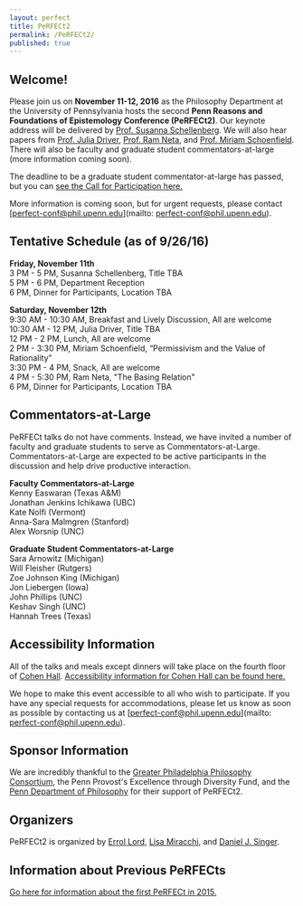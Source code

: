 ```yaml
---
layout: perfect
title: PeRFECt2
permalink: /PeRFECt2/
published: true
---
```

## Welcome!

Please join us on **November 11-12, 2016** as the Philosophy Department at the University of Pennsylvania hosts the second **Penn Reasons and Foundations of Epistemology Conference (PeRFECt2)**. Our keynote address will be delivered by [Prof. Susanna Schellenberg](http://www.susannaschellenberg.org/). We will also hear papers from [Prof. Julia Driver](https://pages.wustl.edu/jdriver), [Prof. Ram Neta](http://philosophy.unc.edu/people/ram-neta/), and [Prof. Miriam Schoenfield](http://www.miriamschoenfield.com/). There will also be faculty and graduate student commentators-at-large (more information coming soon).

The deadline to be a graduate student commentator-at-large has passed, but you can [see the Call for Participation here.](http://philevents.org/event/show/24990)

More information is coming soon, but for urgent requests, please contact [perfect-conf@phil.upenn.edu](mailto: perfect-conf@phil.upenn.edu).

## Tentative Schedule (as of 9/26/16) 
**Friday, November 11th**  
3 PM - 5 PM, Susanna Schellenberg, Title TBA  
5 PM - 6 PM, Department Reception  
6 PM, Dinner for Participants, Location TBA  

**Saturday, November 12th**  
9:30 AM - 10:30 AM, Breakfast and Lively Discussion, All are welcome  
10:30 AM - 12 PM, Julia Driver, Title TBA  
12 PM - 2 PM, Lunch, All are welcome  
2 PM - 3:30 PM, Miriam Schoenfield, “Permissivism and the Value of Rationality”  
3:30 PM - 4 PM, Snack, All are welcome  
4 PM - 5:30 PM, Ram Neta, "The Basing Relation"  
6 PM, Dinner for Participants, Location TBA  

## Commentators-at-Large
PeRFECt talks do not have comments.  Instead, we have invited a number of faculty and graduate students to serve as Commentators-at-Large.  Commentators-at-Large are expected to be active participants in the discussion and help drive productive interaction.

**Faculty Commentators-at-Large**  
Kenny Easwaran (Texas A&M)  
Jonathan Jenkins Ichikawa (UBC)  
Kate Nolfi (Vermont)  
Anna-Sara Malmgren (Stanford)  
Alex Worsnip (UNC)  

**Graduate Student Commentators-at-Large**  
Sara Arnowitz (Michigan)  
Will Fleisher (Rutgers)  
Zoe Johnson King (Michigan)  
Jon Liebergen (Iowa)  
John Phillips (UNC)  
Keshav Singh (UNC)  
Hannah Trees (Texas)  

## Accessibility Information
All of the talks and meals except dinners will take place on the fourth floor of [Cohen Hall](http://www.facilities.upenn.edu/maps/locations/cohen-hall-claudia).  [Accessibility information for Cohen Hall can be found here.](http://www.facilities.upenn.edu/sites/default/files/pennaccess/PA0310-CohenHall.pdf)

We hope to make this event accessible to all who wish to participate.  If you have any special requests for accommodations, please let us know as soon as possible by contacting us at [perfect-conf@phil.upenn.edu](mailto: perfect-conf@phil.upenn.edu).

## Sponsor Information
We are incredibly thankful to the [Greater Philadelphia Philosophy Consortium](http://www.thegppc.org/), the Penn Provost's Excellence through Diversity Fund, and the [Penn Department of Philosophy](https://philosophy.sas.upenn.edu/) for their support of PeRFECt2.

## Organizers
PeRFECt2 is organized by [Errol Lord](http://www.errol-lord.com/), [Lisa Miracchi](http://miracchi.wix.com/lisamiracchi), and [Daniel J. Singer](http://www.danieljsinger.com/).

## Information about Previous PeRFECts
[Go here for information about the first PeRFECt in 2015.](http://www.phil.upenn.edu/~singerd/PeRFECt15.html)

